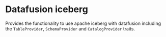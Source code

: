# Datafusion iceberg

Provides the functionality to use apache iceberg with datafusion including the `TableProvider`, `SchemaProvider` and `CatalogProvider` traits.